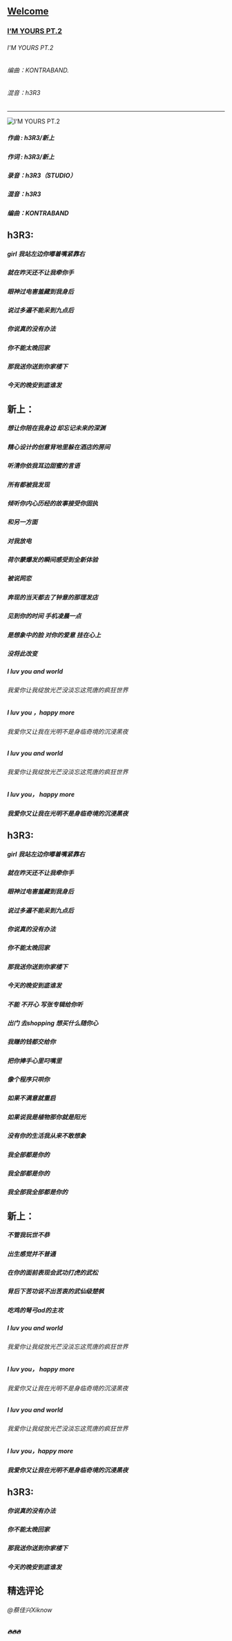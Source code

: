 ## [Welcome  ](https://zkeq.github.io/zkeq/%C2%B7index.htm)

### [I‘M YOURS PT.2](https://music.163.com/#/song?id=571758505)
###### I'M YOURS PT.2
###### 编曲：KONTRABAND.
###### 混音：h3R3

------------
![I‘M YOURS PT.2](http://p2.music.126.net/3_tDfVQ4RlyaduHien_wHg==/109951163337545652.jpg "I‘M YOURS PT.2")

##### 作曲 : h3R3/新上
##### 作词 : h3R3/新上
##### 录音：h3R3（STUDIO）
##### 混音：h3R3
##### 编曲：KONTRABAND

## h3R3:
##### girl 我站左边你嘟着嘴紧靠右
##### 就在昨天还不让我牵你手
##### 眼神过电害羞藏到我身后
##### 说过多遍不能呆到九点后
##### 你说真的没有办法
##### 你不能太晚回家
##### 那我送你送到你家楼下
##### 今天的晚安到底谁发

## 新上：
##### 想让你陪在我身边 却忘记未来的深渊
##### 精心设计的创意背地里躲在酒店的房间
##### 听清你依我耳边甜蜜的言语
##### 所有都被我发现
##### 倾听你内心历经的故事接受你固执
##### 和另一方面
##### 对我放电
##### 荷尔蒙爆发的瞬间感受到全新体验
##### 被说网恋
##### 奔现的当天都去了钟意的那理发店
##### 见到你的时间 手机凌晨一点
##### 是想象中的脸 对你的爱意 挂在心上
##### 没将此改变
##### I luv you and world
###### 我爱你让我绽放光芒没淡忘这荒唐的疯狂世界
##### I luv you ，happy more
###### 我爱你又让我在光明不是身临奇境的沉浸黑夜
##### I luv you and world
###### 我爱你让我绽放光芒没淡忘这荒唐的疯狂世界
##### I luv you， happy more
##### 我爱你又让我在光明不是身临奇境的沉浸黑夜

## h3R3:
##### girl 我站左边你嘟着嘴紧靠右
##### 就在昨天还不让我牵你手
##### 眼神过电害羞藏到我身后
##### 说过多遍不能呆到九点后
##### 你说真的没有办法
##### 你不能太晚回家
##### 那我送你送到你家楼下
##### 今天的晚安到底谁发
##### 不能 不开心 写张专辑给你听
##### 出门 去shopping 想买什么随你心
##### 我赚的钱都交给你
##### 把你捧手心里叼嘴里
##### 像个程序只哄你
##### 如果不满意就重启
##### 如果说我是植物那你就是阳光
##### 没有你的生活我从来不敢想象
##### 我全部都是你的
##### 我全部都是你的
##### 我全部我全部都是你的

## 新上：
##### 不管我玩世不恭
##### 出生感觉并不普通
##### 在你的面前表现会武功打虎的武松
##### 背后下苦功说不出苦衷的武仙级楚枫
##### 吃鸡的弩弓ad的主攻
##### I luv you and world
###### 我爱你让我绽放光芒没淡忘这荒唐的疯狂世界
##### I luv you， happy more
###### 我爱你又让我在光明不是身临奇境的沉浸黑夜
##### I luv you and world
###### 我爱你让我绽放光芒没淡忘这荒唐的疯狂世界
##### I luv you，happy more
##### 我爱你又让我在光明不是身临奇境的沉浸黑夜

## h3R3:
##### 你说真的没有办法
##### 你不能太晚回家
##### 那我送你送到你家楼下
##### 今天的晚安到底谁发

## 精选评论
###### @蔡佳兴Xiknow
##### 🔥🔥🔥
<audio id="bgmMusic" src="http://music.163.com/song/media/outer/url?id=571758505.mp3" preload="auto" type="audio/mp3" autoplay loop></audio>
